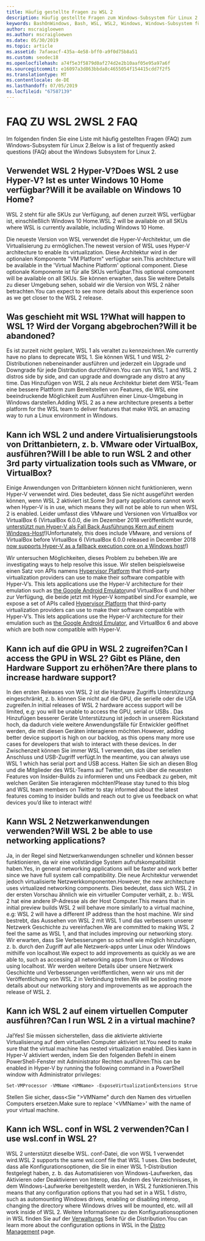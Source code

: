 ```yaml
---
title: Häufig gestellte Fragen zu WSL 2
description: Häufig gestellte Fragen zum Windows-Subsystem für Linux 2
keywords: BashOnWindows, Bash, WSL, WSL2, Windows, Windows-Subsystem für Linux, Windows-Subsystem, Ubuntu, Debian, Suse, Windows 10, Installation, installieren
author: mscraigloewen
ms.author: mscraigloewen
ms.date: 05/30/2019
ms.topic: article
ms.assetid: 7afaeacf-435a-4e58-bff0-a9f0d75b8a51
ms.custom: seodec18
ms.openlocfilehash: a74f5e3f5879d0af274d2e2b10aaf05e95a97a6f
ms.sourcegitcommit: e16097a3d863bbda8c4655054f154415cdd7f2f5
ms.translationtype: MT
ms.contentlocale: de-DE
ms.lasthandoff: 07/05/2019
ms.locfileid: "67587139"
---
```

# <a name="wsl-2-faq"></a><span data-ttu-id="15f76-104">FAQ ZU WSL 2</span><span class="sxs-lookup"><span data-stu-id="15f76-104">WSL 2 FAQ</span></span>

<span data-ttu-id="15f76-105">Im folgenden finden Sie eine Liste mit häufig gestellten Fragen (FAQ) zum Windows-Subsystem für Linux 2.</span><span class="sxs-lookup"><span data-stu-id="15f76-105">Below is a list of frequently asked questions (FAQ) about the Windows Subsystem for Linux 2.</span></span>

## <a name="does-wsl-2-use-hyper-v-will-it-be-available-on-windows-10-home"></a><span data-ttu-id="15f76-106">Verwendet WSL 2 Hyper-V?</span><span class="sxs-lookup"><span data-stu-id="15f76-106">Does WSL 2 use Hyper-V?</span></span> <span data-ttu-id="15f76-107">Ist es unter Windows 10 Home verfügbar?</span><span class="sxs-lookup"><span data-stu-id="15f76-107">Will it be available on Windows 10 Home?</span></span>

<span data-ttu-id="15f76-108">WSL 2 steht für alle SKUs zur Verfügung, auf denen zurzeit WSL verfügbar ist, einschließlich Windows 10 Home.</span><span class="sxs-lookup"><span data-stu-id="15f76-108">WSL 2 will be available on all SKUs where WSL is currently available, including Windows 10 Home.</span></span>

<span data-ttu-id="15f76-109">Die neueste Version von WSL verwendet die Hyper-V-Architektur, um die Virtualisierung zu ermöglichen.</span><span class="sxs-lookup"><span data-stu-id="15f76-109">The newest version of WSL uses Hyper-V architecture to enable its virtualization.</span></span> <span data-ttu-id="15f76-110">Diese Architektur wird in der optionalen Komponente "VM Platform" verfügbar sein.</span><span class="sxs-lookup"><span data-stu-id="15f76-110">This architecture will be available in the 'Virtual Machine Platform' optional component.</span></span> <span data-ttu-id="15f76-111">Diese optionale Komponente ist für alle SKUs verfügbar.</span><span class="sxs-lookup"><span data-stu-id="15f76-111">This optional component will be available on all SKUs.</span></span> <span data-ttu-id="15f76-112">Sie können erwarten, dass Sie weitere Details zu dieser Umgebung sehen, sobald wir die Version von WSL 2 näher betrachten.</span><span class="sxs-lookup"><span data-stu-id="15f76-112">You can expect to see more details about this experience soon as we get closer to the WSL 2 release.</span></span>

## <a name="what-will-happen-to-wsl-1-will-it-be-abandoned"></a><span data-ttu-id="15f76-113">Was geschieht mit WSL 1?</span><span class="sxs-lookup"><span data-stu-id="15f76-113">What will happen to WSL 1?</span></span> <span data-ttu-id="15f76-114">Wird der Vorgang abgebrochen?</span><span class="sxs-lookup"><span data-stu-id="15f76-114">Will it be abandoned?</span></span>

<span data-ttu-id="15f76-115">Es ist zurzeit nicht geplant, WSL 1 als veraltet zu kennzeichnen.</span><span class="sxs-lookup"><span data-stu-id="15f76-115">We currently have no plans to deprecate WSL 1.</span></span> <span data-ttu-id="15f76-116">Sie können WSL 1 und WSL 2-Distributionen nebeneinander ausführen und jederzeit ein Upgrade und Downgrade für jede Distribution durchführen.</span><span class="sxs-lookup"><span data-stu-id="15f76-116">You can run WSL 1 and WSL 2 distros side by side, and can upgrade and downgrade any distro at any time.</span></span> <span data-ttu-id="15f76-117">Das Hinzufügen von WSL 2 als neue Architektur bietet dem WSL-Team eine bessere Plattform zum Bereitstellen von Features, die WSL eine beeindruckende Möglichkeit zum Ausführen einer Linux-Umgebung in Windows darstellen.</span><span class="sxs-lookup"><span data-stu-id="15f76-117">Adding WSL 2 as a new architecture presents a better platform for the WSL team to deliver features that make WSL an amazing way to run a Linux environment in Windows.</span></span>

## <a name="will-i-be-able-to-run-wsl-2-and-other-3rd-party-virtualization-tools-such-as-vmware-or-virtualbox"></a><span data-ttu-id="15f76-118">Kann ich WSL 2 und andere Virtualisierungstools von Drittanbietern, z. b. VMware oder VirtualBox, ausführen?</span><span class="sxs-lookup"><span data-stu-id="15f76-118">Will I be able to run WSL 2 and other 3rd party virtualization tools such as VMware, or VirtualBox?</span></span>

<span data-ttu-id="15f76-119">Einige Anwendungen von Drittanbietern können nicht funktionieren, wenn Hyper-V verwendet wird. Dies bedeutet, dass Sie nicht ausgeführt werden können, wenn WSL 2 aktiviert ist.</span><span class="sxs-lookup"><span data-stu-id="15f76-119">Some 3rd party applications cannot work when Hyper-V is in use, which means they will not be able to run when WSL 2 is enabled.</span></span> <span data-ttu-id="15f76-120">Leider umfasst dies VMware und Versionen von VirtualBox vor VirtualBox 6 (VirtualBox 6.0.0, die im Dezember 2018 veröffentlicht wurde, [unterstützt nun Hyper-V als Fall Back Ausführungs Kern auf einem Windows-Host][1]!)</span><span class="sxs-lookup"><span data-stu-id="15f76-120">Unfortunately, this does include VMware, and versions of VirtualBox before VirtualBox 6 (VirtualBox 6.0.0 released in December 2018 [now supports Hyper-V as a fallback execution core on a Windows host][1]!)</span></span>

<span data-ttu-id="15f76-121">Wir untersuchen Möglichkeiten, dieses Problem zu beheben.</span><span class="sxs-lookup"><span data-stu-id="15f76-121">We are investigating ways to help resolve this issue.</span></span> <span data-ttu-id="15f76-122">Wir stellen beispielsweise einen Satz von APIs namens [Hypervisor Platform][2] that third-party virtualization providers can use to make their software compatible with Hyper-V’s. This lets applications use the Hyper-V architecture for their emulation such as [the Google Android Emulator][3]und VirtualBox 6 und höher zur Verfügung, die beide jetzt mit Hyper-V kompatibel sind.</span><span class="sxs-lookup"><span data-stu-id="15f76-122">For example, we expose a set of APIs called [Hypervisor Platform][2] that third-party virtualization providers can use to make their software compatible with Hyper-V’s. This lets applications use the Hyper-V architecture for their emulation such as [the Google Android Emulator][3], and VirtualBox 6 and above which are both now compatible with Hyper-V.</span></span>

## <a name="can-i-access-the-gpu-in-wsl-2-are-there-plans-to-increase-hardware-support"></a><span data-ttu-id="15f76-123">Kann ich auf die GPU in WSL 2 zugreifen?</span><span class="sxs-lookup"><span data-stu-id="15f76-123">Can I access the GPU in WSL 2?</span></span> <span data-ttu-id="15f76-124">Gibt es Pläne, den Hardware Support zu erhöhen?</span><span class="sxs-lookup"><span data-stu-id="15f76-124">Are there plans to increase hardware support?</span></span>

<span data-ttu-id="15f76-125">In den ersten Releases von WSL 2 ist die Hardware Zugriffs Unterstützung eingeschränkt, z. b. können Sie nicht auf die GPU, die serielle oder die USA zugreifen.</span><span class="sxs-lookup"><span data-stu-id="15f76-125">In initial releases of WSL 2 hardware access support will be limited, e.g: you will be unable to access the GPU, serial or USBs .</span></span> <span data-ttu-id="15f76-126">Das Hinzufügen besserer Geräte Unterstützung ist jedoch in unserem Rückstand hoch, da dadurch viele weitere Anwendungsfälle für Entwickler geöffnet werden, die mit diesen Geräten interagieren möchten.</span><span class="sxs-lookup"><span data-stu-id="15f76-126">However, adding better device support is high on our backlog, as this opens many more use cases for developers that wish to interact with these devices.</span></span> <span data-ttu-id="15f76-127">In der Zwischenzeit können Sie immer WSL 1 verwenden, das über seriellen Anschluss und USB-Zugriff verfügt.</span><span class="sxs-lookup"><span data-stu-id="15f76-127">In the meantime, you can always use WSL 1 which has serial port and USB access.</span></span> <span data-ttu-id="15f76-128">Halten Sie sich an diesen Blog und die Mitglieder des WSL-Teams auf Twitter, um sich über die neuesten Features von Insider-Builds zu informieren und uns Feedback zu geben, mit welchen Geräten Sie interagieren möchten!</span><span class="sxs-lookup"><span data-stu-id="15f76-128">Please stay tuned to this blog and WSL team members on Twitter to stay informed about the latest features coming to insider builds and reach out to give us feedback on what devices you’d like to interact with!</span></span>

## <a name="will-wsl-2-be-able-to-use-networking-applications"></a><span data-ttu-id="15f76-129">Kann WSL 2 Netzwerkanwendungen verwenden?</span><span class="sxs-lookup"><span data-stu-id="15f76-129">Will WSL 2 be able to use networking applications?</span></span>

<span data-ttu-id="15f76-130">Ja, in der Regel sind Netzwerkanwendungen schneller und können besser funktionieren, da wir eine vollständige System aufrufskompatibilität haben.</span><span class="sxs-lookup"><span data-stu-id="15f76-130">Yes, in general networking applications will be faster and work better since we have full system call compatibility.</span></span> <span data-ttu-id="15f76-131">Die neue Architektur verwendet jedoch virtualisierte Netzwerkkomponenten.</span><span class="sxs-lookup"><span data-stu-id="15f76-131">However, the new architecture uses virtualized networking components.</span></span> <span data-ttu-id="15f76-132">Dies bedeutet, dass sich WSL 2 in der ersten Vorschau ähnlich wie ein virtueller Computer verhält, z. b.: WSL 2 hat eine andere IP-Adresse als der Host Computer.</span><span class="sxs-lookup"><span data-stu-id="15f76-132">This means that in initial preview builds WSL 2 will behave more similarly to a virtual machine, e.g: WSL 2 will have a different IP address than the host machine.</span></span> <span data-ttu-id="15f76-133">Wir sind bestrebt, das Aussehen von WSL 2 mit WSL 1 und das verbessern unserer Netzwerk Geschichte zu vereinfachen.</span><span class="sxs-lookup"><span data-stu-id="15f76-133">We are committed to making WSL 2 feel the same as WSL 1, and that includes improving our networking story.</span></span> <span data-ttu-id="15f76-134">Wir erwarten, dass Sie Verbesserungen so schnell wie möglich hinzufügen, z. b. durch den Zugriff auf alle Netzwerk-apps unter Linux oder Windows mithilfe von localhost.</span><span class="sxs-lookup"><span data-stu-id="15f76-134">We expect to add improvements as quickly as we are able to, such as accessing all networking apps from Linux or Windows using localhost.</span></span> <span data-ttu-id="15f76-135">Wir werden weitere Details über unsere Netzwerk Geschichte und Verbesserungen veröffentlichen, wenn wir uns mit der Veröffentlichung von WSL 2 in Verbindung treten.</span><span class="sxs-lookup"><span data-stu-id="15f76-135">We will be posting more details about our networking story and improvements as we approach the release of WSL 2.</span></span>

## <a name="can-i-run-wsl-2-in-a-virtual-machine"></a><span data-ttu-id="15f76-136">Kann ich WSL 2 auf einem virtuellen Computer ausführen?</span><span class="sxs-lookup"><span data-stu-id="15f76-136">Can I run WSL 2 in a virtual machine?</span></span>

<span data-ttu-id="15f76-137">Ja!</span><span class="sxs-lookup"><span data-stu-id="15f76-137">Yes!</span></span> <span data-ttu-id="15f76-138">Sie müssen sicherstellen, dass die aktivierte aktivierte Virtualisierung auf dem virtuellen Computer aktiviert ist.</span><span class="sxs-lookup"><span data-stu-id="15f76-138">You need to make sure that the virtual machine has nested virtualization enabled.</span></span> <span data-ttu-id="15f76-139">Dies kann in Hyper-V aktiviert werden, indem Sie den folgenden Befehl in einem PowerShell-Fenster mit Administrator Rechten ausführen:</span><span class="sxs-lookup"><span data-stu-id="15f76-139">This can be enabled in Hyper-V by running the following command in a PowerShell window with Administrator privileges:</span></span>

`Set-VMProcessor -VMName <VMName> -ExposeVirtualizationExtensions $true`

<span data-ttu-id="15f76-140">Stellen Sie sicher, dass&lt;Sie "&gt;VMName" durch den Namen des virtuellen Computers ersetzen.</span><span class="sxs-lookup"><span data-stu-id="15f76-140">Make sure to replace '&lt;VMName&gt;' with the name of your virtual machine.</span></span>

## <a name="can-i-use-wslconf-in-wsl-2"></a><span data-ttu-id="15f76-141">Kann ich WSL. conf in WSL 2 verwenden?</span><span class="sxs-lookup"><span data-stu-id="15f76-141">Can I use wsl.conf in WSL 2?</span></span>

<span data-ttu-id="15f76-142">WSL 2 unterstützt dieselbe WSL. conf-Datei, die von WSL 1 verwendet wird.</span><span class="sxs-lookup"><span data-stu-id="15f76-142">WSL 2 supports the same wsl.conf file that WSL 1 uses.</span></span> <span data-ttu-id="15f76-143">Dies bedeutet, dass alle Konfigurationsoptionen, die Sie in einer WSL 1-Distribution festgelegt haben, z. b. das Automatisieren von Windows-Laufwerken, das Aktivieren oder Deaktivieren von Interop, das Ändern des Verzeichnisses, in dem Windows-Laufwerke bereitgestellt werden, in WSL 2 funktionieren.</span><span class="sxs-lookup"><span data-stu-id="15f76-143">This means that any configuration options that you had set in a WSL 1 distro, such as automounting Windows drives, enabling or disabling interop, changing the directory where Windows drives will be mounted, etc. will all work inside of WSL 2.</span></span> <span data-ttu-id="15f76-144">Weitere Informationen zu den Konfigurationsoptionen in WSL finden Sie auf der [Verwaltungs](./wsl-config.md) Seite für die Distribution.</span><span class="sxs-lookup"><span data-stu-id="15f76-144">You can learn more about the configuration options in WSL in the [Distro Management](./wsl-config.md) page.</span></span> 

 [1]: https://www.virtualbox.org/wiki/Changelog-6.0
 [2]: https://docs.microsoft.com/en-us/virtualization/api/
 [3]: https://devblogs.microsoft.com/visualstudio/hyper-v-android-emulator-support/